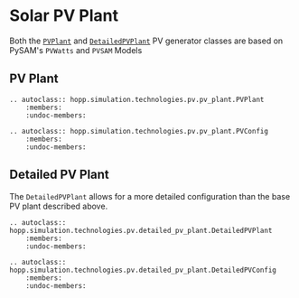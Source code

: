 # Solar PV Plant

Both the [`PVPlant`](PVPlant) and [`DetailedPVPlant`](DetailedPVPlant) PV generator classes are based on PySAM's `PVWatts` and `PVSAM` Models

## PV Plant

```{eval-rst}
.. autoclass:: hopp.simulation.technologies.pv.pv_plant.PVPlant
    :members:
    :undoc-members:
```

```{eval-rst}
.. autoclass:: hopp.simulation.technologies.pv.pv_plant.PVConfig
    :members:
    :undoc-members:
```

## Detailed PV Plant

The `DetailedPVPlant` allows for a more detailed configuration than the base PV plant described above.

```{eval-rst}
.. autoclass:: hopp.simulation.technologies.pv.detailed_pv_plant.DetailedPVPlant
    :members:
    :undoc-members:
```

```{eval-rst}
.. autoclass:: hopp.simulation.technologies.pv.detailed_pv_plant.DetailedPVConfig
    :members:
    :undoc-members:
```
